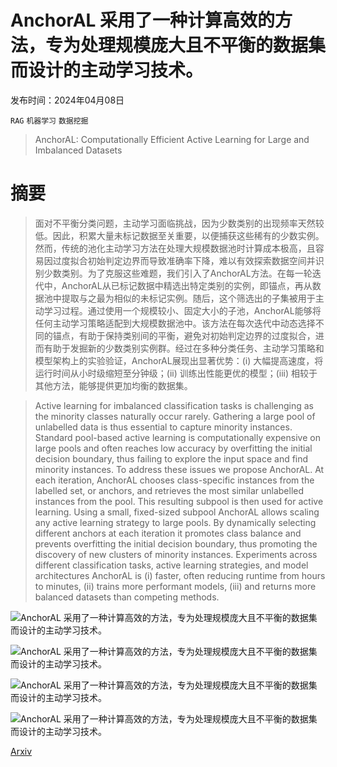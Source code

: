 # AnchorAL 采用了一种计算高效的方法，专为处理规模庞大且不平衡的数据集而设计的主动学习技术。

发布时间：2024年04月08日

`RAG` `机器学习` `数据挖掘`

> AnchorAL: Computationally Efficient Active Learning for Large and Imbalanced Datasets

# 摘要

> 面对不平衡分类问题，主动学习面临挑战，因为少数类别的出现频率天然较低。因此，积累大量未标记数据至关重要，以便捕获这些稀有的少数实例。然而，传统的池化主动学习方法在处理大规模数据池时计算成本极高，且容易因过度拟合初始判定边界而导致准确率下降，难以有效探索数据空间并识别少数类别。为了克服这些难题，我们引入了AnchorAL方法。在每一轮迭代中，AnchorAL从已标记数据中精选出特定类别的实例，即锚点，再从数据池中提取与之最为相似的未标记实例。随后，这个筛选出的子集被用于主动学习过程。通过使用一个规模较小、固定大小的子池，AnchorAL能够将任何主动学习策略适配到大规模数据池中。该方法在每次迭代中动态选择不同的锚点，有助于保持类别间的平衡，避免对初始判定边界的过度拟合，进而有助于发掘新的少数类别实例群。经过在多种分类任务、主动学习策略和模型架构上的实验验证，AnchorAL展现出显著优势：(i) 大幅提高速度，将运行时间从小时级缩短至分钟级；(ii) 训练出性能更优的模型；(iii) 相较于其他方法，能够提供更加均衡的数据集。

> Active learning for imbalanced classification tasks is challenging as the minority classes naturally occur rarely. Gathering a large pool of unlabelled data is thus essential to capture minority instances. Standard pool-based active learning is computationally expensive on large pools and often reaches low accuracy by overfitting the initial decision boundary, thus failing to explore the input space and find minority instances. To address these issues we propose AnchorAL. At each iteration, AnchorAL chooses class-specific instances from the labelled set, or anchors, and retrieves the most similar unlabelled instances from the pool. This resulting subpool is then used for active learning. Using a small, fixed-sized subpool AnchorAL allows scaling any active learning strategy to large pools. By dynamically selecting different anchors at each iteration it promotes class balance and prevents overfitting the initial decision boundary, thus promoting the discovery of new clusters of minority instances. Experiments across different classification tasks, active learning strategies, and model architectures AnchorAL is (i) faster, often reducing runtime from hours to minutes, (ii) trains more performant models, (iii) and returns more balanced datasets than competing methods.

![AnchorAL 采用了一种计算高效的方法，专为处理规模庞大且不平衡的数据集而设计的主动学习技术。](../../../paper_images/2404.05623/method.jpeg)

![AnchorAL 采用了一种计算高效的方法，专为处理规模庞大且不平衡的数据集而设计的主动学习技术。](../../../paper_images/2404.05623/initial_plot.png)

![AnchorAL 采用了一种计算高效的方法，专为处理规模庞大且不平衡的数据集而设计的主动学习技术。](../../../paper_images/2404.05623/minority_proportions.png)

![AnchorAL 采用了一种计算高效的方法，专为处理规模庞大且不平衡的数据集而设计的主动学习技术。](../../../paper_images/2404.05623/subpool_minority_proportions.png)

[Arxiv](https://arxiv.org/abs/2404.05623)